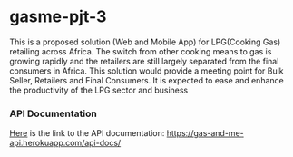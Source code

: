 # gasme-pjt-3
This is a proposed solution (Web and Mobile App) for LPG(Cooking Gas) retailing across Africa. The switch from other cooking means to gas is growing rapidly and the retailers are still largely separated from the final consumers in Africa. This solution would provide a meeting point for Bulk Seller, Retailers and Final Consumers. It is expected to ease and enhance the productivity of the LPG sector and business

### API Documentation
 [Here](https://gas-and-me-api.herokuapp.com/api-docs/) is the link to the API documentation: https://gas-and-me-api.herokuapp.com/api-docs/
